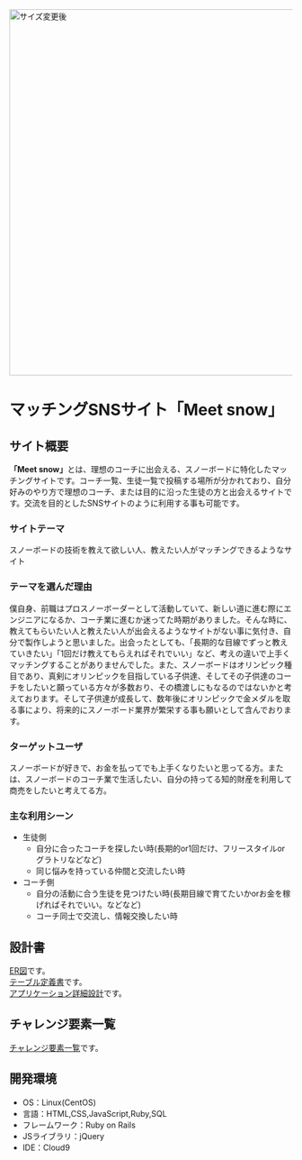 <img width="650" alt="サイズ変更後" src="https://user-images.githubusercontent.com/85141468/134845124-caff77da-8720-480f-999e-aa4666225f63.png">

# マッチングSNSサイト「Meet snow」


 ## サイト概要
 <strong>「Meet snow」</strong>とは、理想のコーチに出会える、スノーボードに特化したマッチングサイトです。コーチ一覧、生徒一覧で投稿する場所が分かれており、自分好みのやり方で理想のコーチ、または目的に沿った生徒の方と出会えるサイトです。交流を目的としたSNSサイトのように利用する事も可能です。

 ### サイトテーマ
 スノーボードの技術を教えて欲しい人、教えたい人がマッチングできるようなサイト

 ### テーマを選んだ理由
 僕自身、前職はプロスノーボーダーとして活動していて、新しい道に進む際にエンジニアになるか、コーチ業に進むか迷ってた時期がありました。そんな時に、教えてもらいたい人と教えたい人が出会えるようなサイトがない事に気付き、自分で製作しようと思いました。出会ったとしても、「長期的な目線でずっと教えていきたい」「1回だけ教えてもらえればそれでいい」など、考えの違いで上手くマッチングすることがありませんでした。また、スノーボードはオリンピック種目であり、真剣にオリンピックを目指している子供達、そしてその子供達のコーチをしたいと願っている方々が多数おり、その橋渡しにもなるのではないかと考えております。そして子供達が成長して、数年後にオリンピックで金メダルを取る事により、将来的にスノーボード業界が繁栄する事も願いとして含んでおります。

 ### ターゲットユーザ
 スノーボードが好きで、お金を払ってでも上手くなりたいと思ってる方。または、スノーボードのコーチ業で生活したい、自分の持ってる知的財産を利用して商売をしたいと考えてる方。

 ### 主な利用シーン
 - 生徒側
     - 自分に合ったコーチを探したい時(長期的or1回だけ、フリースタイルorグラトリなどなど)
     - 同じ悩みを持っている仲間と交流したい時
 - コーチ側
     - 自分の活動に合う生徒を見つけたい時(長期目線で育てたいかorお金を稼げればそれでいい。などなど)
     - コーチ同士で交流し、情報交換したい時

 ## 設計書
 [ER図](https://app.diagrams.net/#G1TNAeFcDyTjaGP4Ww6GSTtpFSJIdHiAbG)です。  
 [テーブル定義書](https://docs.google.com/spreadsheets/d/12UKdrE_3i2lnWLce-U02i6Ns-IFMD9q0AMAKZbU0if0/edit#gid=1373217982)です。  
 [アプリケーション詳細設計](https://docs.google.com/spreadsheets/d/185I8B_a1IkggbROIwjd4L2bZne98V_th0r5qVPjgTTY/edit#gid=2133469642)です。

 ## チャレンジ要素一覧
 [チャレンジ要素一覧](https://docs.google.com/spreadsheets/d/18oalh6BcJYlgUQnxuLhmQl314al2y1YVI7E-UZkc-NE/edit#gid=0)です。

 ## 開発環境
 - OS：Linux(CentOS)
 - 言語：HTML,CSS,JavaScript,Ruby,SQL
 - フレームワーク：Ruby on Rails
 - JSライブラリ：jQuery
 - IDE：Cloud9

 <!-- ## 使用素材
 - 外部サービスの画像素材・音声素材を使用した場合は、必ずサービス名とURLを明記してください。
 - 使用しない場合は、使用素材の項目をREADMEから削除してください -->
 
